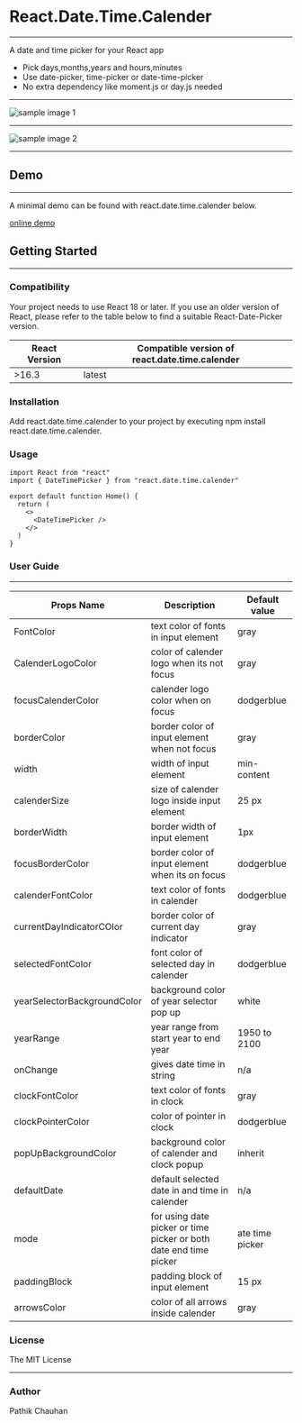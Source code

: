 # React.Date.Time.Calender

---

A date and time picker for your React app

- Pick days,months,years and hours,minutes
- Use date-picker, time-picker or date-time-picker
- No extra dependency like moment.js or day.js needed

---

![sample image 1](https://github.com/pathikcomp/images/assets/150209179/ff71ab9a-bdaa-4a1e-807c-41decf4738c6)

---

![sample image 2](https://github.com/pathikcomp/images/assets/150209179/9f8b4833-8780-4d8c-83cf-1a0175f9693d)

---

## Demo

---

A minimal demo can be found with react.date.time.calender below.

[online demo](https://demo-react-date-time-calender-git-main-pathik1712.vercel.app/)

## Getting Started

---

### Compatibility

Your project needs to use React 18 or later. If you use an older version of React, please refer to the table below to find a suitable React-Date-Picker version.

| React Version | Compatible version of react.date.time.calender |
| ------------- | ---------------------------------------------- |
| >16.3         | latest                                         |

### Installation

Add react.date.time.calender to your project by executing npm install react.date.time.calender.

### Usage

```tsx
import React from "react"
import { DateTimePicker } from "react.date.time.calender"

export default function Home() {
  return (
    <>
      <DateTimePicker />
    </>
  )
}
```

### User Guide

---

| Props Name                  | Description                                                       | Default value   |
| --------------------------- | ----------------------------------------------------------------- | --------------- |
| FontColor                   | text color of fonts in input element                              | gray            |
| CalenderLogoColor           | color of calender logo when its not focus                         | gray            |
| focusCalenderColor          | calender logo color when on focus                                 | dodgerblue      |
| borderColor                 | border color of input element when not focus                      | gray            |
| width                       | width of input element                                            | min-content     |
| calenderSize                | size of calender logo inside input element                        | 25 px           |
| borderWidth                 | border width of input element                                     | 1px             |
| focusBorderColor            | border color of input element when its on focus                   | dodgerblue      |
| calenderFontColor           | text color of fonts in calender                                   | dodgerblue      |
| currentDayIndicatorCOlor    | border color of current day indicator                             | gray            |
| selectedFontColor           | font color of selected day in calender                            | dodgerblue      |
| yearSelectorBackgroundColor | background color of year selector pop up                          | white           |
| yearRange                   | year range from start year to end year                            | 1950 to 2100    |
| onChange                    | gives date time in string                                         | n/a             |
| clockFontColor              | text color of fonts in clock                                      | gray            |
| clockPointerColor           | color of pointer in clock                                         | dodgerblue      |
| popUpBackgroundColor        | background color of calender and clock popup                      | inherit         |
| defaultDate                 | default selected date in and time in calender                     | n/a             |
| mode                        | for using date picker or time picker or both date end time picker | ate time picker |
| paddingBlock                | padding block of input element                                    | 15 px           |
| arrowsColor                 | color of all arrows inside calender                               | gray            |

### License

The MIT License

---

### Author

Pathik Chauhan
